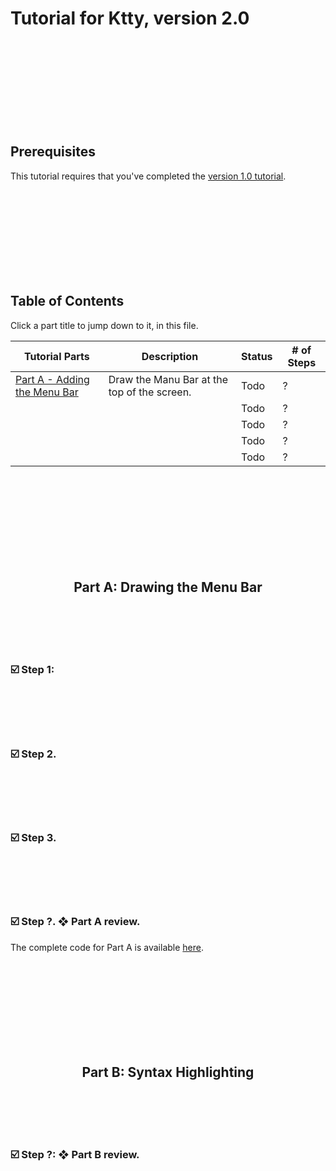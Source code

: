 # Tutorial for Ktty, version 2.0

<br/><br/><br/><br/><br/><br/><br/><br/>



##  Prerequisites

This tutorial requires that you've completed the [version 1.0 tutorial](https://github.com/rooftop-media/ktty-tutorial/blob/main/version1.0/tutorial.md).

<br/><br/><br/><br/><br/><br/><br/><br/>



##  Table of Contents

Click a part title to jump down to it, in this file.

| Tutorial Parts              | Description  | Status | # of Steps |
| --------------------------- | ------------ | ------ | ---------- |
| [Part A - Adding the Menu Bar](https://github.com/rooftop-media/ktty-tutorial/blob/main/version2.0/tutorial.md#part-a) | Draw the Manu Bar at the top of the screen. | Todo | ? |
|  |   | Todo | ? |
|  |   | Todo | ? |
|  |   | Todo | ? |
|  |   | Todo | ? |

<br/><br/><br/><br/><br/><br/><br/><br/>





<h2 id="part-a" align="center">  Part A:  Drawing the Menu Bar </h2>


<br/><br/><br/><br/>



<h3 id="a-1">  ☑️ Step 1:   </h3>

<br/><br/><br/><br/>




<h3 id="a-2">  ☑️ Step 2.   </h3>

<br/><br/><br/><br/>



<h3 id="a-3"> ☑️ Step 3.  </h3>

<br/><br/><br/><br/>



<h3 id="a-?"> ☑️ Step ?. ❖ Part A review. </h3>

The complete code for Part A is available [here](https://github.com/rooftop-media/ktty-tutorial/blob/main/version1.0/part_A.js).

<br/><br/><br/><br/><br/><br/><br/><br/>




<h2 id="part-b" align="center">  Part B:   Syntax Highlighting </h2>

<br/><br/><br/><br/>



<h3 id="b-?">  ☑️ Step ?:  ❖  Part B review. </h3>

<br/><br/><br/><br/><br/><br/><br/><br/>













